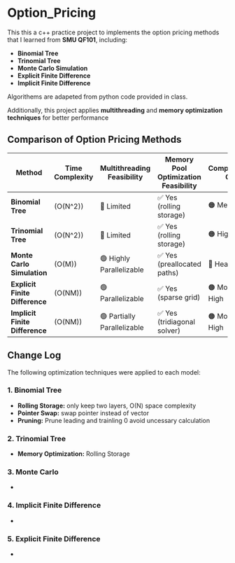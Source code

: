 # Option_Pricing

This this a c++ practice project to implements the option pricing methods that I learned from **SMU QF101**, including:  

- **Binomial Tree**  
- **Trinomial Tree**  
- **Monte Carlo Simulation**  
- **Explicit Finite Difference**  
- **Implicit Finite Difference**  

Algorithems are adapeted from python code provided in class. 

Additionally, this project applies **multithreading** and **memory optimization techniques** for better performance

## Comparison of Option Pricing Methods

| **Method**                    | **Time Complexity** | **Multithreading Feasibility** | **Memory Pool Optimization Feasibility** | **Computational Cost** | **Suitable Synchronization Method** |
|-------------------------------|--------------------|--------------------------------|----------------------------------------|-----------------------|-------------------------------------|
| **Binomial Tree**              | \(O(N^2)\)         | 🔴 Limited                     | ✅ Yes (rolling storage)               | 🟠 Medium              | Mutex/Lock for thread-safe updates  |
| **Trinomial Tree**             | \(O(N^2)\)         | 🔴 Limited                     | ✅ Yes (rolling storage)               | 🟠 High                | Mutex/Lock for thread-safe updates  |
| **Monte Carlo Simulation**     | \(O(M)\)           | 🟢 Highly Parallelizable       | ✅ Yes (preallocated paths)            | 🔴 Heavy               | Thread Pool / Atomic Operations     |
| **Explicit Finite Difference** | \(O(NM)\)          | 🟢 Parallelizable              | ✅ Yes (sparse grid)                   | 🟠 Moderate-High       | Lock-free or thread-safe structures |
| **Implicit Finite Difference** | \(O(NM)\)          | 🟢 Partially Parallelizable    | ✅ Yes (tridiagonal solver)            | 🟠 Moderate-High       | Synchronization on shared data (mutex) |


## Change Log

The following optimization techniques were applied to each model:

### 1. Binomial Tree
- **Rolling Storage:** only keep two layers, O(N) space complexity
- **Pointer Swap:** swap pointer instead of vector
- **Pruning:** Prune leading and trainling 0 avoid uncessary calculation

### 2. Trinomial Tree
- **Memory Optimization:** Rolling Storage

### 3. Monte Carlo
- 

### 4. Implicit Finite Difference
- 

### 5. Explicit Finite Difference
- 
